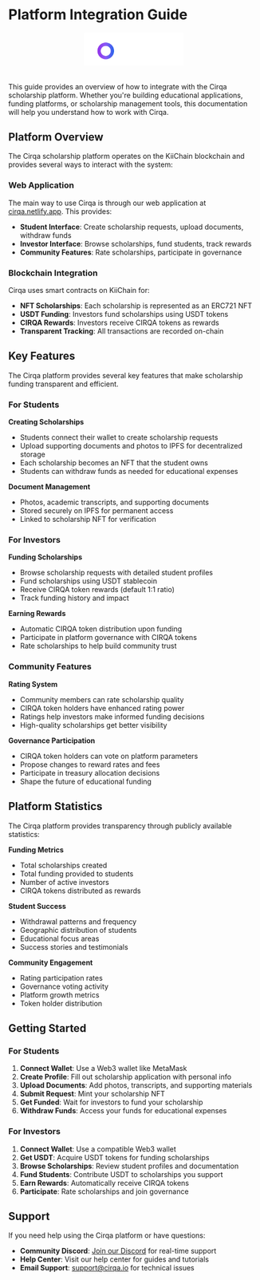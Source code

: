 # Platform Integration Guide

<div class="cirqa-logo-container" style="text-align: center; margin-bottom: 30px;">
  <img src="assets/images/logo.svg" alt="Cirqa Logo" style="max-width: 200px;">
</div>

<div class="cirqa-highlight">

This guide provides an overview of how to integrate with the Cirqa scholarship platform. Whether you're building educational applications, funding platforms, or scholarship management tools, this documentation will help you understand how to work with Cirqa.

</div>

## Platform Overview

The Cirqa scholarship platform operates on the KiiChain blockchain and provides several ways to interact with the system:

### Web Application

The main way to use Cirqa is through our web application at [cirqa.netlify.app](https://cirqa.netlify.app). This provides:

- **Student Interface**: Create scholarship requests, upload documents, withdraw funds
- **Investor Interface**: Browse scholarships, fund students, track rewards
- **Community Features**: Rate scholarships, participate in governance

### Blockchain Integration

Cirqa uses smart contracts on KiiChain for:

- **NFT Scholarships**: Each scholarship is represented as an ERC721 NFT
- **USDT Funding**: Investors fund scholarships using USDT tokens
- **CIRQA Rewards**: Investors receive CIRQA tokens as rewards
- **Transparent Tracking**: All transactions are recorded on-chain

## Key Features

<div class="cirqa-note">

The Cirqa platform provides several key features that make scholarship funding transparent and efficient.

</div>

### For Students

**Creating Scholarships**
- Students connect their wallet to create scholarship requests
- Upload supporting documents and photos to IPFS for decentralized storage
- Each scholarship becomes an NFT that the student owns
- Students can withdraw funds as needed for educational expenses

**Document Management**
- Photos, academic transcripts, and supporting documents
- Stored securely on IPFS for permanent access
- Linked to scholarship NFT for verification

### For Investors

**Funding Scholarships**
- Browse scholarship requests with detailed student profiles
- Fund scholarships using USDT stablecoin
- Receive CIRQA token rewards (default 1:1 ratio)
- Track funding history and impact

**Earning Rewards**
- Automatic CIRQA token distribution upon funding
- Participate in platform governance with CIRQA tokens
- Rate scholarships to help build community trust

### Community Features

**Rating System**
- Community members can rate scholarship quality
- CIRQA token holders have enhanced rating power
- Ratings help investors make informed funding decisions
- High-quality scholarships get better visibility

**Governance Participation**
- CIRQA token holders can vote on platform parameters
- Propose changes to reward rates and fees
- Participate in treasury allocation decisions
- Shape the future of educational funding

## Platform Statistics

The Cirqa platform provides transparency through publicly available statistics:

**Funding Metrics**
- Total scholarships created
- Total funding provided to students
- Number of active investors
- CIRQA tokens distributed as rewards

**Student Success**
- Withdrawal patterns and frequency
- Geographic distribution of students
- Educational focus areas
- Success stories and testimonials

**Community Engagement**
- Rating participation rates
- Governance voting activity
- Platform growth metrics
- Token holder distribution

## Getting Started

### For Students
1. **Connect Wallet**: Use a Web3 wallet like MetaMask
2. **Create Profile**: Fill out scholarship application with personal info
3. **Upload Documents**: Add photos, transcripts, and supporting materials
4. **Submit Request**: Mint your scholarship NFT
5. **Get Funded**: Wait for investors to fund your scholarship
6. **Withdraw Funds**: Access your funds for educational expenses

### For Investors
1. **Connect Wallet**: Use a compatible Web3 wallet
2. **Get USDT**: Acquire USDT tokens for funding scholarships
3. **Browse Scholarships**: Review student profiles and documentation
4. **Fund Students**: Contribute USDT to scholarships you support
5. **Earn Rewards**: Automatically receive CIRQA tokens
6. **Participate**: Rate scholarships and join governance

## Support

If you need help using the Cirqa platform or have questions:

- **Community Discord**: [Join our Discord](https://discord.gg/cirqa) for real-time support
- **Help Center**: Visit our help center for guides and tutorials
- **Email Support**: [support@cirqa.io](mailto:support@cirqa.io) for technical issues